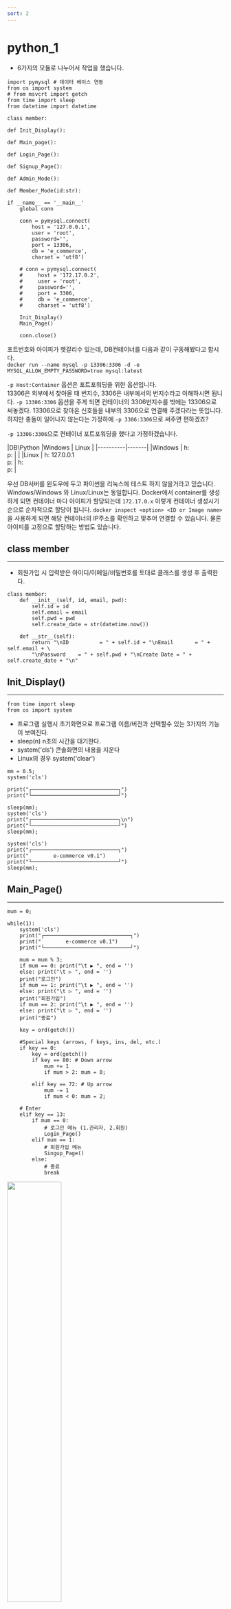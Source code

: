 ```yaml
---
sort: 2 
---
```


# python_1 

- 6가지의 모듈로 나누어서 작업을 했습니다.

```
import pymysql # 데이터 베이스 연동
from os import system
# from msvcrt import getch
from time import sleep
from datetime import datetime

class member:

def Init_Display():

def Main_page():

def Login_Page():

def Signup_Page():

def Admin_Mode():

def Member_Mode(id:str):

if __name__ == '__main__'
    global conn

    conn = pymysql.connect(
        host = '127.0.0.1', 
        user = 'root', 
        password='', 
        port = 13306, 
        db = 'e_commerce', 
        charset = 'utf8')

    # conn = pymysql.connect(
    #     host = '172.17.0.2', 
    #     user = 'root', 
    #     password='', 
    #     port = 3306, 
    #     db = 'e_commerce', 
    #     charset = 'utf8')

    Init_Display()
    Main_Page()

    conn.close()
```

포트번호와 아이피가 헷갈리수 있는데, DB컨테이너를 다음과 같이 구동해봤다고 합시다.<br/>
`docker run --name mysql -p 13306:3306 -d -e MYSQL_ALLOW_EMPTY_PASSWORD=true mysql:latest`

`-p Host:Container` 옵션은 포트포워딩을 위한 옵션입니다.<br/>
 13306은 외부에서 찾아올 때 번지수, 3306은 내부에서의 번지수라고 이해하시면 됩니다. `-p 13306:3306` 옵션을 주게 되면 컨테이너의 3306번지수를 밖에는 13306으로 써놓겠다. 13306으로 찾아온 신호들을 내부의 3306으로 연결해 주겠다라는 뜻입니다. 하지만 충돌이 일어나지 않는다는 가정하에 `-p 3306:3306`으로 써주면 편하겠죠?

`-p 13306:3306`으로 컨테이너 포트포워딩을 했다고 가정하겠습니다.

|DB\Python |Windows | Linux |
|----------|-------|
|Windows | h:<br/>p: |  |
|Linux | h:  127.0.0.1<br/>p: | h:<br/>p: |

우선 DB서버를 윈도우에 두고 파이썬을 리눅스에 테스트 하지 않을거라고 믿습니다. <br/>
Windows/Windows 와 Linux/Linux는 동일합니다. Docker에서 container를 생성하게 되면 컨테이너 마다 아이피가 할당되는데 `172.17.0.x` 이렇게 컨테이너 생성시기순으로 순차적으로 할당이 됩니다. `docker inspect <option> <ID or Image name>`을 사용하게 되면 해당 컨테이너의 IP주소를 확인하고 맞추어 연결할 수 있습니다. 물론 아이피를 고정으로 할당하는 방법도 있습니다.


## class member
---

- 회원가입 시 입력받은 아이디/이메일/비밀번호를 토대로 클래스를 생성 후 출력한다.

```
class member:
    def __init__(self, id, email, pwd):
        self.id = id
        self.email = email
        self.pwd = pwd
        self.create_date = str(datetime.now())

    def __str__(self):
        return "\nID          = " + self.id + "\nEmail       = " + self.email + \
        "\nPassword    = " + self.pwd + "\nCreate Date = " + self.create_date + "\n"
```

## Init_Display()
---

`from time import sleep`<br/>
`from os import system`<br/>
- 프로그램 실행시 초기화면으로 프로그램 이름/버전과 선택할수 있는 3가지의 기능이 보여진다.
- sleep(n) n초의 시간을 대기한다.<br/>
- system('cls') 콘솔화면의 내용을 지운다
- Linux의 경우 system('clear')

```
mm = 0.5;
system('cls')

print("┌────────────────────────────┐")
print("└────────────────────────────┘")

sleep(mm);
system('cls')
print("┌────────────────────────────┐\n")
print("└────────────────────────────┘")
sleep(mm);

system('cls')
print("┌────────────────────────────┐")
print("        e-commerce v0.1")
print("└────────────────────────────┘")
sleep(mm);
```


## Main_Page()
---

```
mum = 0;

while(1):    
    system('cls')
    print("┌────────────────────────────┐")
    print("        e-commerce v0.1")
    print("└────────────────────────────┘")

    mum = mum % 3;
    if mum == 0: print("\t ▶ ", end = '')
    else: print("\t ▷ ", end = '')
    print("로그인")
    if mum == 1: print("\t ▶ ", end = '')
    else: print("\t ▷ ", end = '') 
    print("회원가입")
    if mum == 2: print("\t ▶ ", end = '')
    else: print("\t ▷ ", end = '')
    print("종료")

    key = ord(getch())    
    
    #Special keys (arrows, f keys, ins, del, etc.)
    if key == 0: 
        key = ord(getch())
        if key == 80: # Down arrow
            mum += 1 
            if mum > 2: mum = 0;

        elif key == 72: # Up arrow
            mum -= 1 
            if mum < 0: mum = 2;

    # Enter
    elif key == 13:
        if mum == 0:
            # 로그인 메뉴 (1.관리자, 2.회원)
            Login_Page()
        elif mum == 1: 
            # 회원가입 메뉴
            Singup_Page()
        else:
            # 종료
            break
```

<img src = "https://user-images.githubusercontent.com/76420201/104425234-c3fc2f00-55c3-11eb-8f90-7ee102b3742a.GIF" width="50%">

getch()라는 함수로 사용자의 키보드 입력(↑, ↓, Enter)을 받는데 Unix기반 OS와 windows 함수를 다르게 정의 해줘야 한다.

```
class _Getch:
    """Gets a single character from standard input.  Does not echo to the
    screen."""
    def __init__(self):
        try:
            self.impl = _GetchWindows()
        except ImportError:
            self.impl = _GetchUnix()

    def __call__(self): return self.impl()

# os -> unix
class _GetchUnix:
    def __init__(self):
        import tty, sys

    def __call__(self):
        import sys, tty, termios
        fd = sys.stdin.fileno()
        old_settings = termios.tcgetattr(fd)
        try:
            tty.setraw(sys.stdin.fileno())
            ch = sys.stdin.read(1)
        finally:
            termios.tcsetattr(fd, termios.TCSADRAIN, old_settings)
        return ch

# os -> windows
class _GetchWindows:
    def __init__(self):
        import msvcrt

    def __call__(self):
        import msvcrt
        return msvcrt.getch()

# 함수 재정의
getch = _Getch()

```

`getch = _Getch()` 객체를 생성하게 되면 실행환경 OS에 따라서 적용이 됩니다.

그리고!! 윈도우에서의 방향키값과 리눅스에서의 방향키값이 다르더군요.(Enter는 동일합니다)   

| |↑|↓|
|--|--|--|
|Windows|0 72| 0 80|
|Linux|27 91 65| 27 91 66|
|Enter| 13 |

<!-- 
- Windows<br/>
위 : 0 72<br/>
아래 : 0 80 <br/>

- Linux<br/>
위 : 27 91 65<br/>
아래 : 27 91 66<br/> -->

리눅스에서 사용할때는 이렇게 입력받아야 합니다.
```
key = ord(getch())
if key == 27:
    key = ord(getch())
    if key == 91: #Down arrow
        key = ord(getch())
        if key == 66:
            mum += 1
            if mum > 2: mum = 0       

        elif key == 65: #Up arrow
            mum -= 1
            if mum < 0: mum = 2
```


## Login_Page()
---

- 사용자로부터 ID/PW 입력받고 DB member에서 회원 조회`SELECT`
- 회원일 경우 회원모드로 전환
- admin/admin1234 일 경우 관리자모드로 전환

```
system('clear')
print("Login page\n")

id = input("      ID: ")
pw = input("Password: ")

cursor = conn.cursor()

## DB member 조회
sql_select = """select pw from member where id = '{}'""".format(id)

cursor.execute(sql_select)
result = cursor.fetchone()

# admin 계정일경우
if id == 'admin' and pw == 'admin1234':
    cursor.close()
    Admin_Mode()

# result값이 존재하고 회원일 경우
elif result and result[0] == pw:
    cursor.close()
    Member_Mode(id)

# 테이블에 존재하지 않을때
else:
    print("아이디와 비밀번호가 일치하지 않습니다.")
    sleep(3)

    cursor.close()
    return 0
```

## Singup_page()
---

- 사용자로부터 아이디/이메일/비밀번호를 입력받아서 회원가입`INSERT`
- DB member에 이미 존재하는`SELECT` 아이디일 경우 실패

```
def Singup_Page():

    while(1):
        system('cls')
        print("-Sign up-\n")
        sleep(0.5)

        new_id = input("아이디: ")
        new_email = input("이메일: ")
        new_pwd = input("비밀번호: ")
        confirm_pwd = input("비밀번호 확인: ")

        if new_pwd == confirm_pwd: 

            cursor = conn.cursor()

            # 중복된 아이디가 존재한다면 다시
            sql_search = '''SELECT * FROM member where id = '{}';'''.format(new_id)  
            result = cursor.execute(sql_search)

            if result:
                print("이미 존재하는 아이디 입니다.")
                sleep(3)
                continue

            else:
                new_member = member(new_id, new_email, new_pwd)
                
                # DB member 테이블에 INSERT
                sql_insert = '''
                INSERT INTO member (id, email, pw, c_date)
                values(%s, %s, %s, %s)
                '''

                values = (new_member.id, new_member.email, new_member.pwd, new_member.create_date)
                cursor.execute(sql_insert, values)
                conn.commit()
                cursor.close()

                print("회원가입이 되었습니다.")
                print(new_member)
                sleep(5)
                break

        else:
            print("\n비밀번호를 확인해주세요!!\n")
            sleep(3)
            system('cls')
            break
```

<img src= "https://user-images.githubusercontent.com/76420201/104859877-8b65a800-596b-11eb-8a2d-4713fda5b230.GIF" width = "50%">